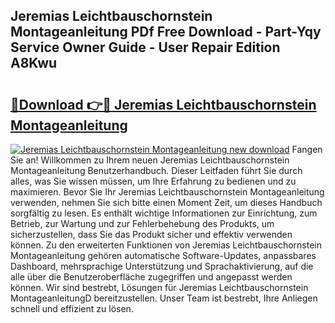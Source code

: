 ## Jeremias Leichtbauschornstein Montageanleitung PDf Free Download - Part-Yqy Service Owner Guide - User Repair Edition A8Kwu

# <h2><a href="http://df8drxr.blite.top/?on=Jeremias+Leichtbauschornstein+Montageanleitung">🔗Download 👉🔴 Jeremias Leichtbauschornstein Montageanleitung</a></h2>

[![Jeremias Leichtbauschornstein Montageanleitung new download](https://i.imgur.com/lujVjoI.png)](http://df8drxr.blite.top/?on=Jeremias+Leichtbauschornstein+Montageanleitung)
Fangen Sie an! Willkommen zu Ihrem neuen Jeremias Leichtbauschornstein Montageanleitung Benutzerhandbuch. Dieser Leitfaden führt Sie durch alles, was Sie wissen müssen, um Ihre Erfahrung zu bedienen und zu maximieren. Bevor Sie Ihr Jeremias Leichtbauschornstein Montageanleitung verwenden, nehmen Sie sich bitte einen Moment Zeit, um dieses Handbuch sorgfältig zu lesen. Es enthält wichtige Informationen zur Einrichtung, zum Betrieb, zur Wartung und zur Fehlerbehebung des Produkts, um sicherzustellen, dass Sie das Produkt sicher und effektiv verwenden können. Zu den erweiterten Funktionen von Jeremias Leichtbauschornstein Montageanleitung gehören automatische Software-Updates, anpassbares Dashboard, mehrsprachige Unterstützung und Sprachaktivierung, auf die alle über die Benutzeroberfläche zugegriffen und angepasst werden können. Wir sind bestrebt, Lösungen für Jeremias Leichtbauschornstein MontageanleitungD bereitzustellen. Unser Team ist bestrebt, Ihre Anliegen schnell und effizient zu lösen.
